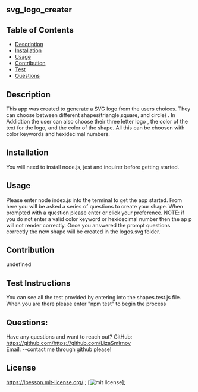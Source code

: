 ## svg_logo_creater

## Table of Contents
* [Description](#description)
* [Installation](#installation)
* [Usage](#usage)
* [Contribution](#contribution)
* [Test](#test)
* [Questions](#questions)

## Description
This app was created to generate a SVG logo from the users choices. They can choose between different shapes(triangle,square, and  circle) .  In Addidtion the user can also choose  their three letter logo , the color of the text for the logo, and the color of the shape.  All this can be choosen with color keywords and hexidecimal numbers. 

## Installation
You will need to install node.js, jest and inquirer before getting started.

## Usage
Please enter node index.js into the terminal to get the app started. From here you will be asked a series of questions to create your shape. When prompted with a question please enter or click your preference. NOTE: if you do not enter a valid color keyword or hexidecimal number then the ap p  will not render correctly. Once you answered the prompt questions correctly the new shape will be created in the logos.svg folder.

## Contribution
undefined

## Test Instructions
You can see all the test provided by entering into the shapes.test.js file. When you are there please enter "npm test" to begin the process

## Questions:
Have any questions and want to reach out?
GitHub: https://github.com/https://github.com/LizaSmirnov  
Email: --contact me through github please!

## License
https://lbesson.mit-license.org/
  ;
[![mit license](https://img.shields.io/badge/License-mit-blue.svg)];

